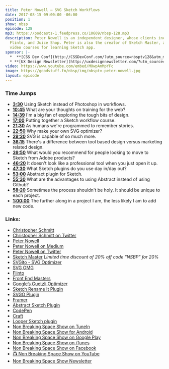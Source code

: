 ```yaml
---
title: Peter Nowell — SVG Sketch Workflows
date: 2017-08-15 09:00:00 -06:00
position: 1
show: nbsp
episode: 128
mp3: https://podcasts-1.feedpress.co/10609/nbsp-128.mp3
description: Peter Nowell is an independent designer, whose clients include Apple,
  Flinto, and Juice Shop. Peter is also the creator of Sketch Master, a set of online
  video courses for learning Sketch app.
sponsor: |-
  *  **[CSS Dev Conf](http://CSSDevConf.com/?utm_source=nbsptv128&utm_medium=podcast&utm_campaign=cssdevconf2017)** — Conference dedicated to CSS and its super friend technologies like JavaScript, Sass, npm, and more. A limited supply of Early Bird Tickets now on sale. [Register now!](http://CSSDevConf.com/?utm_source=nbsptv128&utm_medium=podcast&utm_campaign=cssdevconf2017)
  * **[UX Design Newsletter](http://uxdesignnewsletter.com/?utm_source=nbsptv128&utm_medium=podcast&utm_campaign=uxdesignnewsletter)** — A weekly free newsletter containing a collection of tutorials, articles, and videos about front-end design and development, plus tips on how to bring better engagement to the multi-device world curated by Christopher Schmitt. [Sign up now!](http://uxdesignnewsletter.com/?utm_source=nbsptv128&utm_medium=podcast&utm_campaign=uxdesignnewsletter)
video: https://www.youtube.com/embed/MOwpAnMpYFc
image: https://goodstuff.fm/nbsp/img/nbsptv-peter-nowell.jpg
layout: episode
---
```


### Time Jumps

* **[3:30](https://goodstuff.fm/nbsp/128#t=3:30)** Using Sketch instead of Photoshop in workflows.
* **[10:45](https://goodstuff.fm/nbsp/128#t=10:45)** What are your thoughts on training for the web?
* **[14:39](https://goodstuff.fm/nbsp/128#t=14:39)** I'm a big fan of exploring the tough bits of design.
* **[17:00](https://goodstuff.fm/nbsp/128#t=17:00)** Putting together a Sketch workflow course.
* **[21:30](https://goodstuff.fm/nbsp/128#t=21:30)** As humans we're programmed to remember stories.
* **[22:50](https://goodstuff.fm/nbsp/128#t=22:50)** Why make your own SVG optimizer?
* **[29:20](https://goodstuff.fm/nbsp/128#t=29:20)** SVG is capable of so much more.
* **[36:15](https://goodstuff.fm/nbsp/128#t=36:15)** There's a difference between tool based design versus marketing related design.
* **[39:50](https://goodstuff.fm/nbsp/128#t=39:50)** What would you recommend for people looking to move to Sketch from Adobe products?
* **[46:20](https://goodstuff.fm/nbsp/128#t=46:20)** It doesn't look like a professional tool when you just open it up.
* **[47:30](https://goodstuff.fm/nbsp/128#t=47:30)** What Sketch plugins do you use day in/day out?
* **[53:00](https://goodstuff.fm/nbsp/128#t=53:00)** Abstract plugin for Sketch.
* **[55:30](https://goodstuff.fm/nbsp/128#t=55:30)** What are the advantages to using Abstract instead of using Github?
* **[58:20](https://goodstuff.fm/nbsp/128#t=58:20)** Sometimes the process shouldn't be holy. It should be unique to each project.
* **[1:00:00](https://goodstuff.fm/nbsp/128#t=1:00:00)** The further along in a project I am, the less likely I am to add new code.


### Links:

* [Christopher Schmitt](http://Christopher.org)
* [Christopher Schmitt on Twitter](https://twitter.com/teleject)
* [Peter Nowell](http://pnowell.com)
* [Peter Nowell on Medium](https://medium.com/@pnowelldesign)
* [Peter Nowell on Twitter](https://twitter.com/@pnowelldesign)
* [Sketch Master](http://sketchmaster.com) *Limited time discount of 20% off code "NSBP" for 20%*
* [SVGito - SVG Optimizer](http://sketchmaster.com/svg-optimizer)
* [SVG OMG](https://jakearchibald.github.io/svgomg/)
* [Flinto](https://www.flinto.com)
* [Front End Masters](https://frontendmasters.com)
* [Google’s Guetzli Optimizer](https://github.com/google/guetzli)
* [Sketch Rename It Plugin](https://github.com/rodi01/RenameIt)
* [SVGO Plugin](https://www.sketchapp.com/extensions/plugins/svgo-compressor/)
* [Framer](http://framerco.de)
* [Abstract Sketch Plugin](http://sketchapphub.com/resource/abstract/)
* [CodePen](https://codepen.io)
* [Craft](https://www.invisionapp.com/craft)
* [Looper Sketch plugin](https://github.com/sureskumar/Looper)
* [Non Breaking Space Show on TuneIn](http://tunein.com/radio/Non-Breaking-Space-Show-p885155/)
* [Non Breaking Space Show for Android](http://subscribeonandroid.com/feeds.goodstuff.fm/nbsp)
* [Non Breaking Space Show on Google Play](https://playmusic.app.goo.gl/?ibi=com.google.PlayMusic&isi=691797987&ius=googleplaymusic&link=https://play.google.com/music/m/Iw5ik6iwalo5vmda5rqyrotdney?t%3DNon_Breaking_Space_Show%26pcampaignid%3DMKT-na-all-co-pr-mu-pod-16)
* [Non Breaking Space Show on iTunes](https://itunes.apple.com/ca/podcast/non-breaking-space-show/id507162981?mt=2&ign-mpt=uo%3D4)
* [Non Breaking Space Show on Facebook](https://www.facebook.com/nbsptv)
* [📺 Non Breaking Space Show on YouTube](https://www.youtube.com/channel/UC--mqA75V3CM8hxId0l7e_g?sub_confirmation=1)
* [Non Breaking Space Show Newsletter](http://newsletter.nonbreakingspace.tv/)
